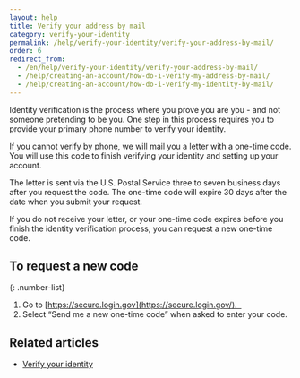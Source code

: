 ```yaml
---
layout: help
title: Verify your address by mail
category: verify-your-identity
permalink: /help/verify-your-identity/verify-your-address-by-mail/
order: 6
redirect_from:
  - /en/help/verify-your-identity/verify-your-address-by-mail/
  - /help/creating-an-account/how-do-i-verify-my-address-by-mail/
  - /help/creating-an-account/how-do-i-verify-my-identity-by-mail/
---
```


Identity verification is the process where you prove you are you - and not someone pretending to be you. One step in this process requires you to provide your primary phone number to verify your identity.

If you cannot verify by phone, we will mail you a letter with a one-time code. You will use this code to finish verifying your identity and setting up your account.

The letter is sent via the U.S. Postal Service three to seven business days after you request the code. The one-time code will expire 30 days after the date when you submit your request.

If you do not receive your letter, or your one-time code expires before you finish the identity verification process, you can request a new one-time code.

## To request a new code

{: .number-list}
1. Go to [https://secure.login.gov](https://secure.login.gov/).  
2. Select “Send me a new one-time code” when asked to enter your code.

## Related articles
- [Verify your identity](/help/verify-your-identity/how-to-verify-your-identity/)